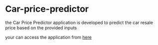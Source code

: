 # Car-price-predictor
the Car Price Predictor application is developed to predict the car resale price based on the provided inputs

your can access the application from <a href='https://car-price-predictor0.herokuapp.com/predict'> here </a> 


